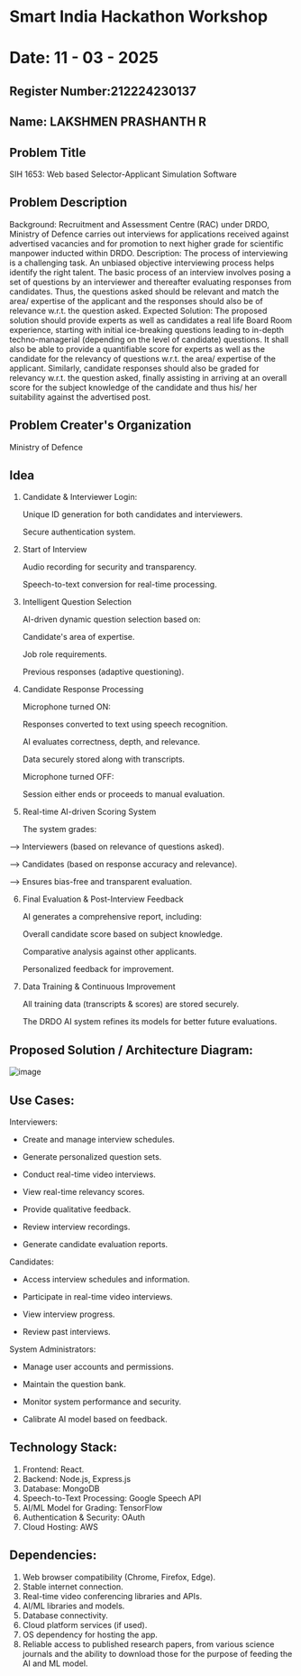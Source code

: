 # Smart India Hackathon Workshop
# Date: 11 - 03 - 2025 
## Register Number:212224230137
## Name: LAKSHMEN PRASHANTH R
## Problem Title

SIH 1653: Web based Selector-Applicant Simulation Software
## Problem Description
Background: Recruitment and Assessment Centre (RAC) under DRDO, Ministry of Defence carries out interviews for applications received against advertised vacancies and for promotion to next higher grade for scientific manpower inducted within DRDO. Description: The process of interviewing is a challenging task. An unbiased objective interviewing process helps identify the right talent. The basic process of an interview involves posing a set of questions by an interviewer and thereafter evaluating responses from candidates. Thus, the questions asked should be relevant and match the area/ expertise of the applicant and the responses should also be of relevance w.r.t. the question asked. Expected Solution: The proposed solution should provide experts as well as candidates a real life Board Room experience, starting with initial ice-breaking questions leading to in-depth techno-managerial (depending on the level of candidate) questions. It shall also be able to provide a quantifiable score for experts as well as the candidate for the relevancy of questions w.r.t. the area/ expertise of the applicant. Similarly, candidate responses should also be graded for relevancy w.r.t. the question asked, finally assisting in arriving at an overall score for the subject knowledge of the candidate and thus his/ her suitability against the advertised post.

## Problem Creater's Organization
Ministry of Defence

## Idea
1. Candidate & Interviewer Login:

   Unique ID generation for both candidates and interviewers.

   Secure authentication system.

2. Start of Interview 

   Audio recording for security and transparency.

   Speech-to-text conversion for real-time processing.

3. Intelligent Question Selection

   AI-driven dynamic question selection based on:

   Candidate's area of expertise.

   Job role requirements.

   Previous responses (adaptive questioning).

4. Candidate Response Processing

   Microphone turned ON:

   Responses converted to text using speech recognition.

   AI evaluates correctness, depth, and relevance.

   Data securely stored along with transcripts.

   Microphone turned OFF:

   Session either ends or proceeds to manual evaluation.

5. Real-time AI-driven Scoring System

   The system grades:

 --> Interviewers (based on relevance of questions asked).

 --> Candidates (based on response accuracy and relevance).

 --> Ensures bias-free and transparent evaluation.

6. Final Evaluation & Post-Interview Feedback

   AI generates a comprehensive report, including:

   Overall candidate score based on subject knowledge.

   Comparative analysis against other applicants.

   Personalized feedback for improvement.

7. Data Training & Continuous Improvement

   All training data (transcripts & scores) are stored securely.

   The DRDO AI system refines its models for better future evaluations.


## Proposed Solution / Architecture Diagram:

![image](https://github.com/user-attachments/assets/7c9122f8-fdbb-482e-8162-ce4131f936f2)



## Use Cases:

Interviewers:

* Create and manage interview schedules.

* Generate personalized question sets.

* Conduct real-time video interviews.

* View real-time relevancy scores.

* Provide qualitative feedback.

* Review interview recordings.

* Generate candidate evaluation reports.

Candidates:

* Access interview schedules and information.

* Participate in real-time video interviews.

* View interview progress.

* Review past interviews.

System Administrators:

* Manage user accounts and permissions.

* Maintain the question bank.

* Monitor system performance and security.

* Calibrate AI model based on feedback.

## Technology Stack:

1. Frontend: React.
2. Backend: Node.js, Express.js
3. Database: MongoDB
4. Speech-to-Text Processing: Google Speech API
5. AI/ML Model for Grading: TensorFlow
6. Authentication & Security: OAuth
7. Cloud Hosting: AWS

## Dependencies:

1. Web browser compatibility (Chrome, Firefox, Edge).
2. Stable internet connection.
3. Real-time video conferencing libraries and APIs.
4. AI/ML libraries and models.
5. Database connectivity.
6. Cloud platform services (if used).
7. OS dependency for hosting the app.
8. Reliable access to published research papers, from various science journals and the ability to download those for the purpose of feeding the AI and ML model.




